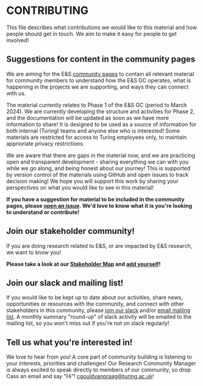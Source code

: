 # CONTRIBUTING

This file describes what contributions we would like to this material and how people should get in touch. We aim to make it easy for people to get involved!

## Suggestions for content in the community pages
We are aiming for the E&S [community pages](https://alan-turing-institute.github.io/environment-and-sustainability-gc-community/index.html) to contain all relevant material for community members to understand how the E&S GC operates, what is happening in the projects we are supporting, and ways they can connect with us. 

The material currently relates to Phase 1 of the E&S GC (period to March 2024). We are currently developing the structure and activities for Phase 2, and the documentation will be updated as soon as we have more information to share! It is designed to be used as a source of information for both internal (Turing) teams and anyone else who is interested! Some materials are restricted for access to Turing employees only, to maintain apprioriate privacy restrictions. 

We are aware that there are gaps in the material now, and we are practicing open and transparent development - sharing everything we can with you while we go along, and being honest about our journey! This is supported by version control of the materials using GitHub and open issues to track decision making! We hope you will support this work by sharing your perspectives on what you would like to see in this material!

**If you have a suggestion for material to be included in the community pages, please [open an issue](https://github.com/alan-turing-institute/environment-and-sustainability-gc-community/issues/new/choose). We'd love to know what it is you're looking to understand or contribute!**

## Join our stakeholder community!
If you are doing research related to E&S, or are impacted by E&S research, we want to know you! 

**Please take a look at our [Stakeholder Map](https://cassgvp.kumu.io/alan-turing-institute-environment-and-sustainability) and [add yourself](https://forms.office.com/pages/responsepage.aspx?id=p_SVQ1XklU-Knx-672OE-ZmEJNLHTHVFkqQ97AaCfn9UMTZKT1IwTVhJRE82UjUzMVE2MThSOU5RMC4u)!** 

## Join our slack and mailing list!
If you would like to be kept up to date about our activities, share news, opportunities or resources with the community, and connect with other stakeholders in this community, please [join our slack](https://forms.office.com/Pages/ResponsePage.aspx?id=p_SVQ1XklU-Knx-672OE-ZmEJNLHTHVFkqQ97AaCfn9UNU1PMUo4QkdYWTdXR0VPRlZSRjJQTktRWC4u) and/or [email mailing list](https://forms.office.com/Pages/ResponsePage.aspx?id=p_SVQ1XklU-Knx-672OE-fR6PcyyBV1JuragBENwKPJUNUZXNVBCNlZKTzJIRkFUVjJEU0MyWTJENiQlQCN0PWcu). A monthly summary "round-up" of slack activity will be emailed to the mailing list, so you won't miss out if you're not on slack regularly!


## Tell us what you're interested in!
We love to hear from you! A core part of community building is listening to your interests, priorities and challenges! Our Research Community Manager is always excited to speak directly to members of our community, so drop Cass an email and say "Hi"! cgouldvanpraag@turing.ac.uk!


